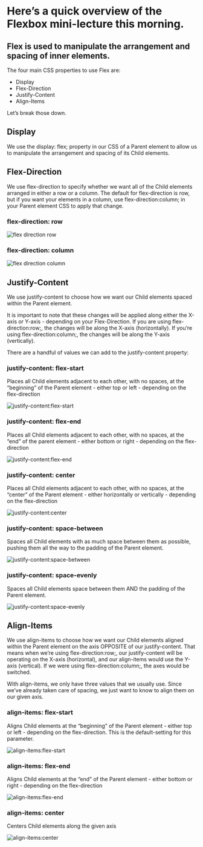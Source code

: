 # Here’s a quick overview of the Flexbox mini-lecture this morning. 

## Flex is used to manipulate the arrangement and spacing of inner elements.

The four main CSS properties to use Flex are:
* Display
* Flex-Direction
* Justify-Content
* Align-Items

Let’s break those down.

## Display 

We use the display: flex; property in our CSS of a Parent element to allow us to manipulate the arrangement and spacing of its Child elements. 

## Flex-Direction

We use flex-direction to specify whether we want all of the Child elements arranged in either a row or a column. The default for flex-direction is row, but if you want your elements in a column, use flex-direction:column; in your Parent element CSS to apply that change.

### flex-direction: row
![flex direction row](https://github.com/kylebaugh/flexbox-demo/blob/main/pictures/flexRow.png)

### flex-direction: column
![flex direction column](https://github.com/kylebaugh/flexbox-demo/blob/main/pictures/flexColumn.png)

## Justify-Content

We use justify-content to choose how we want our Child elements spaced within the Parent element. 

It is important to note that these changes will be applied along either the X-axis or Y-axis - depending on your Flex-Direction. If you are using flex-direction:row;, the changes will be along the X-axis (horizontally). If you’re using flex-direction:column;, the changes will be along the Y-axis (vertically).

There are a handful of values we can add to the justify-content property:

### justify-content: flex-start

Places all Child elements adjacent to each other, with no spaces, at the “beginning” of the Parent element - either top or left - depending on the flex-direction

![justify-content:flex-start](https://github.com/kylebaugh/flexbox-demo/blob/main/pictures/justifyStart.png)


### justify-content: flex-end

Places all Child elements adjacent to each other, with no spaces, at the “end” of the parent element - either bottom or right - depending on the flex-direction

![justify-content:flex-end](https://github.com/kylebaugh/flexbox-demo/blob/main/pictures/justifyEnd.png)


### justify-content: center

Places all Child elements adjacent to each other, with no spaces, at the “center” of the Parent element - either horizontally or vertically - depending on the flex-direction

![justify-content:center](https://github.com/kylebaugh/flexbox-demo/blob/main/pictures/justifyCenter.png)


### justify-content: space-between

Spaces all Child elements with as much space between them as possible, pushing them all the way to the padding of the Parent element. 

![justify-content:space-between](https://github.com/kylebaugh/flexbox-demo/blob/main/pictures/justifyBetween.png)


### justify-content: space-evenly

Spaces all Child elements space between them AND the padding of the Parent element.

![justify-content:space-evenly](https://github.com/kylebaugh/flexbox-demo/blob/main/pictures/justifyEvenly.png)


## Align-Items 

We use align-items to choose how we want our Child elements aligned within the Parent element on the axis OPPOSITE of our justify-content. That means when we’re using flex-direction:row;, our justify-content will be operating on the X-axis (horizontal), and our align-items would use the Y-axis (vertical). If we were using flex-direction:column;, the axes would be switched. 

With align-items, we only have three values that we usually use. Since we’ve already taken care of spacing, we just want to know to align them on our given axis.


### align-items: flex-start
Aligns Child elements at the “beginning” of the Parent element - either top or left - depending on the flex-direction. This is the default-setting for this parameter.

![align-items:flex-start](https://github.com/kylebaugh/flexbox-demo/blob/main/pictures/alignStart.png)


### align-items: flex-end

Aligns Child elements at the “end” of the Parent element - either bottom or right - depending on the flex-direction

![align-items:flex-end](https://github.com/kylebaugh/flexbox-demo/blob/main/pictures/alignEnd.png)


### align-items: center

Centers Child elements along the given axis

![align-items:center](https://github.com/kylebaugh/flexbox-demo/blob/main/pictures/alignCenter.png)

